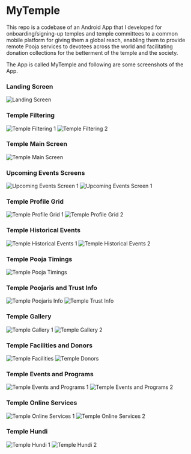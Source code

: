 # MyTemple

This repo is a codebase of an Android App that I developed for onboarding/signing-up temples and temple committees to a common mobile platform for giving them a global reach, enabling them to provide remote Pooja services to devotees across the world and facilitating donation collections for the betterment of the temple and the society.

The App is called MyTemple and following are some screenshots of the App.

### Landing Screen

![Landing Screen](mytemplescreenshots/1.png)

### Temple Filtering

![Temple Filtering 1](mytemplescreenshots/2.png)  ![Temple Filtering 2](mytemplescreenshots/3.png)

### Temple Main Screen

![Temple Main Screen](mytemplescreenshots/4.png)

### Upcoming Events Screens

![Upcoming Events Screen 1](mytemplescreenshots/5.png)  ![Upcoming Events Screen 1](mytemplescreenshots/6.png)

### Temple Profile Grid

![Temple Profile Grid 1](mytemplescreenshots/7.png)   ![Temple Profile Grid 2](mytemplescreenshots/7.1.png)

### Temple Historical Events

![Temple Historical Events 1](mytemplescreenshots/8.png)   ![Temple Historical Events 2](mytemplescreenshots/9.png)

### Temple Pooja Timings

![Temple Pooja Timings](mytemplescreenshots/10.png)

### Temple Poojaris and Trust Info

![Temple Poojaris Info](mytemplescreenshots/11.png)   ![Temple Trust Info](mytemplescreenshots/12.png)

### Temple Gallery

![Temple Gallery 1](mytemplescreenshots/13.png)   ![Temple Gallery 2](mytemplescreenshots/14.png)

### Temple Facilities and Donors

![Temple Facilities](mytemplescreenshots/15.png)   ![Temple Donors](mytemplescreenshots/16.png)

### Temple Events and Programs

![Temple Events and Programs 1](mytemplescreenshots/17.png)   ![Temple Events and Programs 2](mytemplescreenshots/18.png)

### Temple Online Services

![Temple Online Services 1](mytemplescreenshots/20.png)   ![Temple Online Services 2](mytemplescreenshots/21.png)

### Temple Hundi

![Temple Hundi 1](mytemplescreenshots/22.png)   ![Temple Hundi 2](mytemplescreenshots/23.png)
